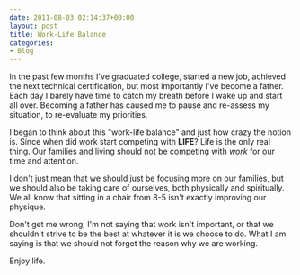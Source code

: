 ```yaml
---
date: 2011-08-03 02:14:37+00:00
layout: post
title: Work-Life Balance
categories:
- Blog
---
```


In the past few months I've graduated college, started a new job, achieved the next technical certification, but most importantly I've become a father. Each day I barely have time to catch my breath before I wake up and start all over. Becoming a father has caused me to pause and re-assess my situation, to re-evaluate my priorities.  

I began to think about this "work-life balance" and just how crazy the notion is. Since when did work start competing with **LIFE**? Life is the only real thing. Our families and living should not be competing with _work_ for our time and attention.  

I don't just mean that we should just be focusing more on our families, but we should also be taking care of ourselves, both physically and spiritually. We all know that sitting in a chair from 8-5 isn't exactly improving our physique.  

Don't get me wrong, I'm not saying that work isn't important, or that we shouldn't strive to be the best at whatever it is we choose to do. What I am saying is that we should not forget the reason why we are working.

Enjoy life.


